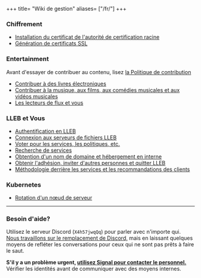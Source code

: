 +++
title= "Wiki de gestion"
aliases= ["/fr/"]
+++

### Chiffrement
- [Installation du certificat de l'autorité de certification racine](@/encryption/install_root_ca.md)
- [Génération de certificats SSL](@/encryption/generate_ssl.md)

### Entertainment
Avant d'essayer de contribuer au contenu, lisez [la Politique de contribution](/fr/POLITIQUE_DE_CONTRIB.md)
- [Contribuer à des livres électroniques](@/entertainment/contribute_opds.md)
- [Contribuer à la musique, aux films, aux comédies musicales et aux vidéos musicales](@/entertainment/contribute_plex.md)
- [Les lecteurs de flux et vous](@/entertainment/feed_readers.md)

### LLEB et Vous
- [Authentification en LLEB](@/farer-and-you/authentication.md)
- [Connexion aux serveurs de fichiers LLEB](@/farer-and-you/remote.md)
- [Voter pour les services, les politiques, etc.](@/farer-and-you/voting.md)
- [Recherche de services](@/farer-and-you/find_services.md)
- [Obtention d'un nom de domaine et hébergement en interne](@/farer-and-you/domains_and_hosting.md)
- [Obtenir l'adhésion, inviter d'autres personnes et quitter LLEB](@/farer-and-you/membership.md)
- [Méthodologie derrière les services et les recommandations des clients](@/farer-and-you/app_choice.md)

### Kubernetes
- [Rotation d'un nœud de serveur](@/kubernetes/server.md)

---

### Besoin d'aide?
Utilisez le serveur Discord (`X4h57jwqQq`) pour parler avec n'importe qui. [Nous travaillons sur le remplacement de Discord,](https://github.com/LLEB-ME/wiki/issues/4) mais en laissant quelques moyens de refléter les conversations pour ceux qui ne sont pas prêts à faire le saut.

**S'il y a un problème urgent, [utilisez Signal pour contacter le personnel.](https://signal.group/#CjQKIB4aklX7oIdMxAQGz5k01VjSn0q72AbkSBOWPlYP9ipUEhAg14RS_NU5lSVarHEL58XF)** Vérifier les identités avant de communiquer avec des moyens internes.